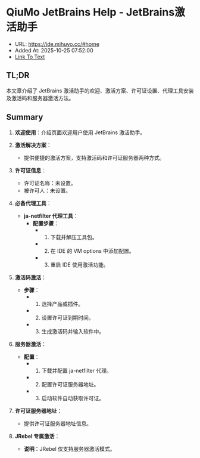 # QiuMo JetBrains Help - JetBrains激活助手
- URL: https://ide.mihuyo.cc/#home
- Added At: 2025-10-25 07:52:00
- [Link To Text](2025-10-25-qiumo-jetbrains-help---jetbrains激活助手_raw.md)

## TL;DR
本文章介绍了 JetBrains 激活助手的欢迎、激活方案、许可证设置、代理工具安装及激活码和服务器激活方法。

## Summary
1. **欢迎使用**：介绍页面欢迎用户使用 JetBrains 激活助手。

2. **激活解决方案**：
   - 提供便捷的激活方案，支持激活码和许可证服务器两种方式。

3. **许可证信息**：
   - 许可证名称：未设置。
   - 被许可人：未设置。

4. **必备代理工具**：
   - **ja-netfilter 代理工具**：
     - **配置步骤**：
       - 1. 下载并解压工具包。
       - 2. 在 IDE 的 VM options 中添加配置。
       - 3. 重启 IDE 使用激活功能。

5. **激活码激活**：
   - **步骤**：
     - 1. 选择产品或插件。
     - 2. 设置许可证到期时间。
     - 3. 生成激活码并输入软件中。

6. **服务器激活**：
   - **配置**：
     - 1. 下载并配置 ja-netfilter 代理。
     - 2. 配置许可证服务器地址。
     - 3. 启动软件自动获取许可证。

7. **许可证服务器地址**：
   - 提供许可证服务器地址信息。

8. **JRebel 专属激活**：
   - **说明**：JRebel 仅支持服务器激活模式。
